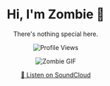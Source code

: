 <div align="center">

# Hi, I'm Zombie 👋
There's nothing special here.

![Profile Views](https://komarev.com/ghpvc/?username=Sociopath&color=blue)

![Zombie GIF](https://media2.giphy.com/media/v1.Y2lkPTc5MGI3NjExanUzbXJhMzRhb3g1cDJkbWVvdGJub2ozd2JraWc5bXd6bmk5NHBwZSZlcD12MV9pbnRlcm5hbF9naWZfYnlfaWQmY3Q9Zw/lOrrVbxU0YSdILhNeW/giphy.gif)

[🎵 Listen on SoundCloud](https://soundcloud.com/esdeekid/phantom?si=cf3a64e4f791428f8d0d09231d103e90&utm_source=clipboard&utm_medium=text&utm_campaign=social_sharing)

</div>
